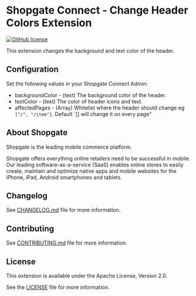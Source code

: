 # Shopgate Connect - Change Header Colors Extension

[![GitHub license](http://dmlc.github.io/img/apache2.svg)](LICENSE)

This extension changes the background and text color of the header.

## Configuration

Set the following values in your Shopgate Connect Admin:
* backgroundColor - (text) The background color of the header.
* textColor - (text) The color of header icons and text.
* affectedPages - (Array) Whitelist where the header should change eg `["/", "/item"]`. Default `[] will change it on every page"

## About Shopgate

Shopgate is the leading mobile commerce platform.

Shopgate offers everything online retailers need to be successful in mobile. Our leading
software-as-a-service (SaaS) enables online stores to easily create, maintain and optimize native
apps and mobile websites for the iPhone, iPad, Android smartphones and tablets.

## Changelog

See [CHANGELOG.md](CHANGELOG.md) file for more information.

## Contributing

See [CONTRIBUTING.md](docs/CONTRIBUTING.md) file for more information.

## License

This extension is available under the Apache License, Version 2.0.

See the [LICENSE](./LICENSE) file for more information.
